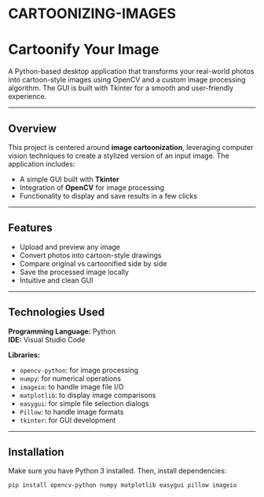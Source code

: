 # CARTOONIZING-IMAGES

# Cartoonify Your Image

A Python-based desktop application that transforms your real-world photos into cartoon-style images using OpenCV and a custom image processing algorithm. The GUI is built with Tkinter for a smooth and user-friendly experience.

---

## Overview

This project is centered around **image cartoonization**, leveraging computer vision techniques to create a stylized version of an input image. The application includes:

- A simple GUI built with **Tkinter**
- Integration of **OpenCV** for image processing
- Functionality to display and save results in a few clicks

---

## Features

- Upload and preview any image
- Convert photos into cartoon-style drawings
- Compare original vs cartoonified side by side
- Save the processed image locally
- Intuitive and clean GUI

---

## Technologies Used

**Programming Language:** Python  
**IDE:** Visual Studio Code

**Libraries:**
- `opencv-python`: for image processing
- `numpy`: for numerical operations
- `imageio`: to handle image file I/O
- `matplotlib`: to display image comparisons
- `easygui`: for simple file selection dialogs
- `Pillow`: to handle image formats
- `tkinter`: for GUI development

---

## Installation

Make sure you have Python 3 installed. Then, install dependencies:

```bash
pip install opencv-python numpy matplotlib easygui pillow imageio
